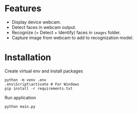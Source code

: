 # Features
* Display device webcam.
* Detect faces in webcam output.
* Recognize (= Detect + Identify) faces in `images` folder.
* Capture image from webcam to add to recognization model.

# Installation
Create virtual env and install packages
```
python -m venv .env
.env\Script\activate # For Windows
pip install -r requirements.txt
```
Run application
```
python main.py
```